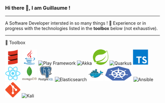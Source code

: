 ### Hi there 👋, I am Guillaume !

---

A Software Developer intersted in so many things ! 🙈 Experience or in progress with the technologies listed in the **toolbox** below (not exhaustive).

---

🧰 Toolbox

<img src="https://raw.githubusercontent.com/devicons/devicon/master/icons/scala/scala-original.svg" alt="Scala" width="50" height="50"/> <img src="https://raw.githubusercontent.com/devicons/devicon/master/icons/java/java-original.svg" alt="Java" width="50" height="50"/> 
<img src="https://www.playframework.com/assets/images/logos/9382fa0d736c5e7f01d0b7c2726a924d-play_full_color.svg" alt="Play Framework" width="50" height="50"/> 
<img src="https://akka.io/resources/images/akka_full_color.svg" alt="Akka" width="50" height="50"/> 
<img src="https://raw.githubusercontent.com/devicons/devicon/master/icons/spring/spring-original.svg" alt="Spring" width="50" height="50"/> 
<img src="https://design.jboss.org/quarkus/logo/final/SVG/quarkus_icon_rgb_default.svg" alt="Quarkus" width="50" height="50"/>
<img src="https://raw.githubusercontent.com/devicons/devicon/master/icons/typescript/typescript-original.svg" alt="Typescript" width="50" height="50"/>
<img src="https://raw.githubusercontent.com/devicons/devicon/master/icons/react/react-original.svg" alt="React" width="50" height="50"/>
<img src="https://github.com/devicons/devicon/blob/master/icons/mongodb/mongodb-original-wordmark.svg" alt="MongoDB" width="50" height="50"/>
<img src="https://github.com/devicons/devicon/blob/master/icons/postgresql/postgresql-original-wordmark.svg" alt="PostgreSQL" width="50" height="50"/>
<img src="https://user-images.githubusercontent.com/25793363/208103317-f59eafe3-5a68-4daa-b623-acddaef34fea.svg" alt="Elasticsearch" width="48" height="48"/>
<img src="https://raw.githubusercontent.com/devicons/devicon/master/icons/docker/docker-original.svg" alt="Docker" width="50" height="50"/> 
<img src="https://raw.githubusercontent.com/devicons/devicon/master/icons/kubernetes/kubernetes-plain.svg" alt="k8s" width="90" height="50"/> 
<img src="https://upload.wikimedia.org/wikipedia/commons/2/24/Ansible_logo.svg" alt="Ansible" width="60" height="60"/>
<img src="https://github.com/devicons/devicon/blob/master/icons/git/git-original.svg" alt="Git" width="50" height="50"/>
<img src="https://seeklogo.com/images/K/kali-linux-logo-0EB0B3A81B-seeklogo.com.png" alt="Kali" width="50" height="50"/>


<!--
**ggarvanese/ggarvanese** is a ✨ _special_ ✨ repository because its `README.md` (this file) appears on your GitHub profile.

Here are some ideas to get you started:

- 🔭 I’m currently working on ...
- 🌱 I’m currently learning ...
- 👯 I’m looking to collaborate on ...
- 🤔 I’m looking for help with ...
- 💬 Ask me about ...
- 📫 How to reach me: ...
- 😄 Pronouns: ...
- ⚡ Fun fact: ...
-->
